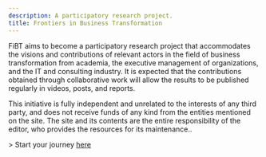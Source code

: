 ```yaml
---
description: A participatory research project.
title: Frontiers in Business Transformation
---
```


<p>FiBT aims to become a participatory research project that accommodates the visions and contributions of relevant actors in the field of business transformation from academia, the executive management of organizations, and the IT and consulting industry. It is expected that the contributions obtained through collaborative work will allow the results to be published regularly in videos, posts, and reports.</p>

<p>This initiative is fully independent and unrelated to the interests of any third party, and does not receive funds of any kind from the entities mentioned on the site. The site and its contents are the entire responsibility of the editor, who provides the resources for its maintenance..</p>

<p> > Start your journey <a href="/posts">here</a></p>
